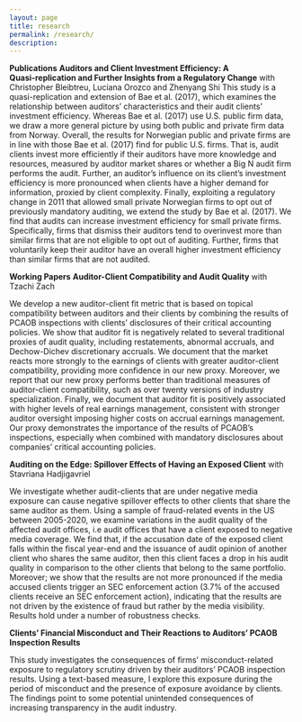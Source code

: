 ```yaml
---
layout: page
title: research
permalink: /research/
description: 
---
```

<strong>Publications</strong>
**Auditors and Client Investment Efficiency: A Quasi‑replication and Further Insights from a Regulatory Change** with Christopher Bleibtreu, Luciana Orozco and Zhenyang Shi
This study is a quasi-replication and extension of Bae et al. (2017), which examines the relationship between auditors’ characteristics and their audit clients’ investment efficiency. Whereas Bae et al. (2017) use U.S. public firm data, we draw a more general picture by using both public and private firm data from Norway. Overall, the results for Norwegian public and private firms are in line with those Bae et al. (2017) find for public U.S. firms. That is, audit clients invest more efficiently if their auditors have more knowledge and resources, measured by auditor market shares or whether a Big N audit firm performs the audit. Further, an auditor’s influence on its client’s investment efficiency is more pronounced when clients have a higher demand for information, proxied by client complexity. Finally, exploiting a regulatory change in 2011 that allowed small private Norwegian firms to opt out of previously mandatory auditing, we extend the study by Bae et al. (2017). We find that audits can increase investment efficiency for small private firms. Specifically, firms that dismiss their auditors tend to overinvest more than similar firms that are not eligible to opt out of auditing. Further, firms that voluntarily keep their auditor have an overall higher investment efficiency than similar firms that are not audited. 



<strong>Working Papers</strong>
**Auditor-Client Compatibility and Audit Quality** with Tzachi Zach

We develop a new auditor-client fit metric that is based on topical compatibility between auditors and their clients by combining the results of PCAOB inspections with clients’ disclosures of their critical accounting policies. We show that auditor fit is negatively related to several traditional proxies of audit quality, including restatements, abnormal accruals, and Dechow-Dichev discretionary accruals. We document that the market reacts more strongly to the earnings of clients with greater auditor-client compatibility, providing more confidence in our new proxy. Moreover, we report that our new proxy performs better than traditional measures of auditor-client compatibility, such as over twenty versions of industry specialization. Finally, we document that auditor fit is positively associated with higher levels of real earnings management, consistent with stronger auditor oversight imposing higher costs on accrual earnings management. Our proxy demonstrates the importance of the results of PCAOB’s inspections, especially when combined with mandatory disclosures about companies’ critical accounting policies. 


**Auditing on the Edge: Spillover Effects of Having an Exposed Client** with Stavriana Hadjigavriel

We investigate whether audit-clients that are under negative media exposure can cause negative spillover effects to other clients that share the same auditor as them. Using a sample of fraud-related events in the US between 2005-2020, we examine variations in the audit quality of the affected audit offices, i.e audit offices that have a client exposed to negative media coverage. We find that, if the accusation date of the exposed client falls within the fiscal year-end and the issuance of audit opinion of another client who shares the same auditor, then this client faces a drop in his audit quality in comparison to the other clients that belong to the same portfolio. Moreover; we show that the results are not more pronounced if the media accused clients trigger an SEC enforcement action (3.7% of the accused clients receive an SEC enforcement action), indicating that the results are not driven by the existence of fraud but rather by the media visibility. Results hold under a number of robustness checks.

**Clients’ Financial Misconduct and Their Reactions to Auditors’ PCAOB Inspection Results**

This study investigates the consequences of firms’ misconduct-related exposure to regulatory scrutiny driven by their auditors’ PCAOB inspection results. Using a text-based measure, I explore this exposure during the period of misconduct and the presence of exposure avoidance by clients. The findings point to some potential unintended consequences of increasing transparency in the audit industry.

